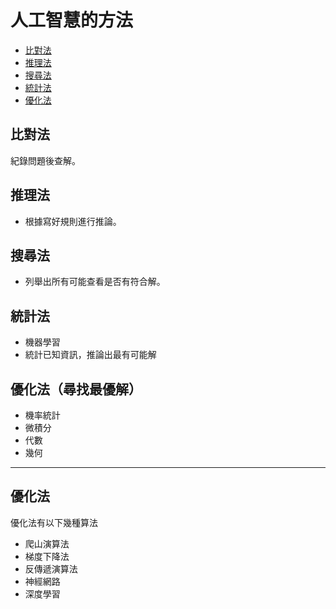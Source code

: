 # 人工智慧的方法
* [比對法](#比對法)
* [推理法](#推理法)
* [搜尋法](#搜尋法)
* [統計法](#統計法)
* [優化法](#優化法尋找最優解)

## 比對法
紀錄問題後查解。

## 推理法
* 根據寫好規則進行推論。

## 搜尋法
* 列舉出所有可能查看是否有符合解。

## 統計法
* 機器學習
* 統計已知資訊，推論出最有可能解

## 優化法（尋找最優解）
* 機率統計
* 微積分
* 代數
* 幾何

---

## 優化法
優化法有以下幾種算法
* 爬山演算法
* 梯度下降法
* 反傳遞演算法
* 神經網路
* 深度學習
